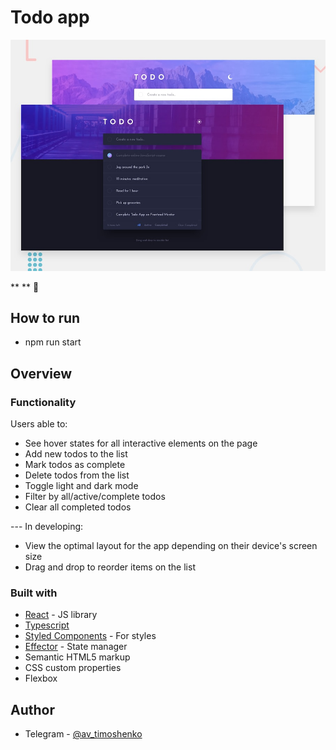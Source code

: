 # Todo app

![Design preview for the Todo app coding challenge](./desktop-preview.jpg)

** ** 🚀

## How to run
- npm run start

## Overview

### Functionality

Users able to:

- See hover states for all interactive elements on the page
- Add new todos to the list
- Mark todos as complete
- Delete todos from the list
- Toggle light and dark mode
- Filter by all/active/complete todos
- Clear all completed todos

--- In developing:
- View the optimal layout for the app depending on their device's screen size
- Drag and drop to reorder items on the list

### Built with

- [React](https://reactjs.org/) - JS library
- [Typescript](https://www.typescriptlang.org/)
- [Styled Components](https://styled-components.com/) - For styles
- [Effector](https://effector.dev/) - State manager
- Semantic HTML5 markup
- CSS custom properties
- Flexbox


## Author

- Telegram - [@av_timoshenko](https://t.me/av_timoshenko)
